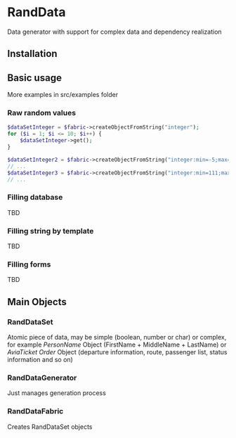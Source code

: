 # RandData
Data generator with support for complex data and dependency realization

## Installation

## Basic usage

More examples in src/examples folder

### Raw random values

```php
$dataSetInteger = $fabric->createObjectFromString("integer");
for ($i = 1; $i <= 10; $i++) {
    $dataSetInteger->get();
}

$dataSetInteger2 = $fabric->createObjectFromString("integer:min=-5;max=7");
// ...
$dataSetInteger3 = $fabric->createObjectFromString("integer:min=111;max=222");
// ...
```

### Filling database

TBD

### Filling string by template

TBD

### Filling forms

TBD

## Main Objects 

### RandDataSet

Atomic piece of data, may be simple (boolean, number or char) or complex, for 
example *PersonName* Object (FirstName + MiddleName + LastName) or *AviaTicket Order* Object 
(departure information, route, passenger list, status information and so on)

### RandDataGenerator

Just manages generation process

### RandDataFabric

Creates RandDataSet objects 


